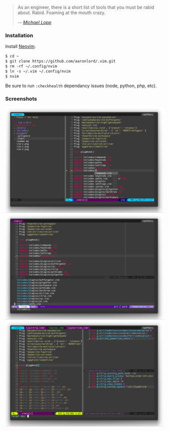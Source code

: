 > As an engineer, there is a short list of tools that you must be rabid about. Rabid. Foaming at the mouth crazy.
>
> -- <cite>[Michael Lopp][1]</cite>

### Installation

Install [Neovim](https://github.com/neovim/neovim).

```
$ cd ~
$ git clone https://github.com/aaronlord/.vim.git
$ rm -rf ~/.config/nvim
$ ln -s ~/.vim ~/.config/nvim
$ nvim
```

Be sure to run `:checkhealth` dependancy issues (node, python, php, etc).

### Screenshots

![Vim - Autocompleting](vim-1.png)
![Vim - File browsing](vim-2.png)
![Vim - File searching](vim-3.png)

[1]:http://www.randsinrepose.com/archives/2009/11/02/the_foamy_rules_for_rabid_tools.html
